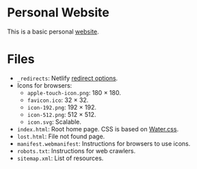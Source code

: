 # Personal Website

This is a basic personal [website](https://operezcham.xyz).

# Files

* `_redirects`: Netlify [redirect options](https://docs.netlify.com/routing/redirects/redirect-options/).
* Icons for browsers:
    * `apple-touch-icon.png`: 180 × 180.
    * `favicon.ico`: 32 × 32.
    * `icon-192.png`: 192 × 192.
    * `icon-512.png`: 512 × 512.
    * `icon.svg`: Scalable.
* `index.html`: Root home page. CSS is based on [Water.css](https://watercss.kognise.dev/).
* `lost.html`: File not found page.
* `manifest.webmanifest`: Instructions for browsers to use icons.
* `robots.txt`: Instructions for web crawlers.
* `sitemap.xml`: List of resources.